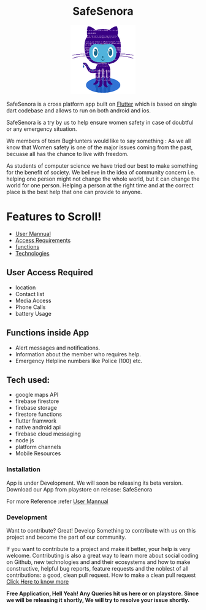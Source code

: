 <h1 align="center">SafeSenora</h1>
<p align="center">
<img src="assets/images/image.png" width="170" height="180"/>
</p>
 

SafeSenora is a cross platform app built on <a href="https://flutter.dev/docs">Flutter</a> which is based on single dart codebase and allows to run on both android and ios.

SafeSenora is a try by us to help ensure women safety in case of doubtful or any emergency situation.

We members of tesm BugHunters would like to say something : As we all know that Women safety is one of the major issues coming from the past, becuase all has the chance to live with freedom.

As students of computer science we have tried our best to make something for the benefit of society.
We believe in the idea of community concern i.e. helping one person might not change the whole world, but it can change the world for one person. Helping a person at the right time and at the correct place is the best help that one can provide to anyone.



# Features to Scroll!
 
* [User Mannual](https://github.com/Pratiknarola/safesenora/blob/master/usermanual.md)
* [Access Requirements](https://github.com/Pratiknarola/safesenora/blob/master/README.md#L28)
* [functions](https://github.com/Pratiknarola/safesenora/blob/master/README.md#L39)
* [Technologies](https://github.com/Pratiknarola/safesenora/blob/master/README.md#L46)



## User Access Required
* location
* Contact list
* Media Access
* Phone Calls
* battery Usage




## Functions inside App

* Alert messages and notifications.
* Information about the member who requires help.
* Emergency Helpline numbers like Police (100) etc.


## Tech used:
* google maps API
* firebase firestore
* firebase storage
* firestore functions
* flutter framwork
* native android api
* firebase cloud messaging
* node js 
* platform channels
* Mobile Resources

### Installation

App is under Development. We will soon be releasing its beta version.
Download our App from playstore on release: SafeSenora

For more Reference :refer [User Mannual](https://github.com/Pratiknarola/safesenora/blob/master/usermanual.md)






### Development

Want to contribute? Great!
Develop Something to contribute with us on this project and become the part of our community.

If you want to contribute to a project and make it better, your help is very welcome. Contributing is also a great way to learn more about social coding on Github, new technologies and and their ecosystems and how to make constructive, helpful bug reports, feature requests and the noblest of all contributions: a good, clean pull request.
How to make a clean pull request
<a href="https://github.com/firstcontributions/first-contributions">Click Here to know more</a>



**Free Application, Hell Yeah!
Any Queries hit us here or on playstore. Since we will be releasing it shortly, We will try to resolve your issue shortly.**
